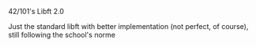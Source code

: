 42/101's Libft 2.0

Just the standard libft with better implementation (not perfect, of course), still following the school's norme
